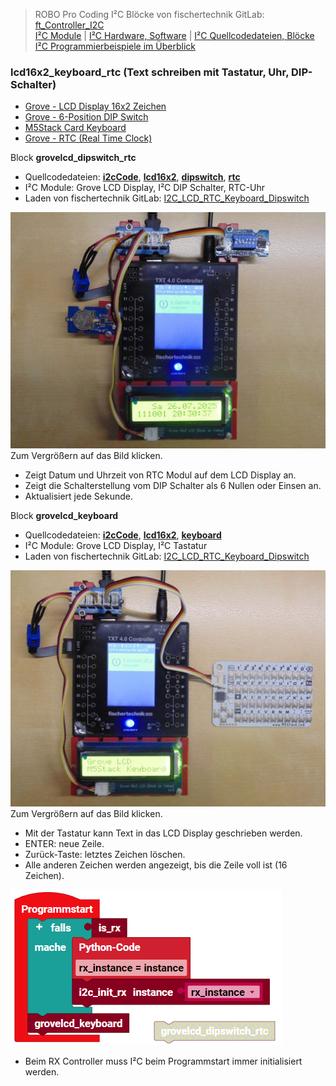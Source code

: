 
> ROBO Pro Coding I²C Blöcke von fischertechnik GitLab: [ft_Controller_I2C](https://git.fischertechnik-cloud.com/i2c/ft_Controller_I2C)\
> [I²C Module](https://elssner.github.io/ft-Controller-I2C/#tabelle-1) |
[I²C Hardware, Software](https://elssner.github.io/ft-Controller-I2C/#ic) |
[I²C Quellcodedateien, Blöcke](https://elssner.github.io/ft-Controller-I2C/#beschreibung-der-quellcodedateien-alphabetisch-geordnet)\
[I²C Programmierbeispiele im Überblick](../examples)


### lcd16x2_keyboard_rtc (Text schreiben mit Tastatur, Uhr, DIP-Schalter)

* [Grove - LCD Display 16x2 Zeichen](https://wiki.seeedstudio.com/Grove-16x2_LCD_Series)
* [Grove - 6-Position DIP Switch](https://wiki.seeedstudio.com/Grove-6-Position_DIP_Switch)
* [M5Stack Card Keyboard](https://docs.m5stack.com/en/unit/cardkb_1.1)
* [Grove - RTC (Real Time Clock)](https://wiki.seeedstudio.com/Grove_High_Precision_RTC)


Block **grovelcd_dipswitch_rtc**
* Quellcodedateien: **[i2cCode](../#i2ccodepy)**, **[lcd16x2](../#lcd16x2py)**, **[dipswitch](../#dipswitchpy)**, **[rtc](../#rtcpy)**
* I²C Module: Grove LCD Display, I²C DIP Schalter, RTC-Uhr
* Laden von fischertechnik GitLab: [I2C_LCD_RTC_Keyboard_Dipswitch](https://git.fischertechnik-cloud.com/i2c/I2C_LCD_RTC_Keyboard_Dipswitch)

[![](DSC00508_512.JPG)](DSC00508.JPG)\
Zum Vergrößern auf das Bild klicken.

* Zeigt Datum und Uhrzeit von RTC Modul auf dem LCD Display an.
* Zeigt die Schalterstellung vom DIP Schalter als 6 Nullen oder Einsen an.
* Aktualisiert jede Sekunde.

<a name="grovelcd_keyboard"></a>
Block **grovelcd_keyboard**
* Quellcodedateien: **[i2cCode](../#i2ccodepy)**, **[lcd16x2](../#lcd16x2py)**, **[keyboard](../#keyboardpy)**
* I²C Module: Grove LCD Display, I²C Tastatur
* Laden von fischertechnik GitLab: [I2C_LCD_RTC_Keyboard_Dipswitch](https://git.fischertechnik-cloud.com/i2c/I2C_LCD_RTC_Keyboard_Dipswitch)

[![](DSC00515_512.JPG)](DSC00515.JPG)\
Zum Vergrößern auf das Bild klicken.

* Mit der Tastatur kann Text in das LCD Display geschrieben werden.
* ENTER: neue Zeile.
* Zurück-Taste: letztes Zeichen löschen.
* Alle anderen Zeichen werden angezeigt, bis die Zeile voll ist (16 Zeichen).

![](lcd16x2_keyboard_rtc.png)

* Beim RX Controller muss I²C beim Programmstart immer initialisiert werden.
